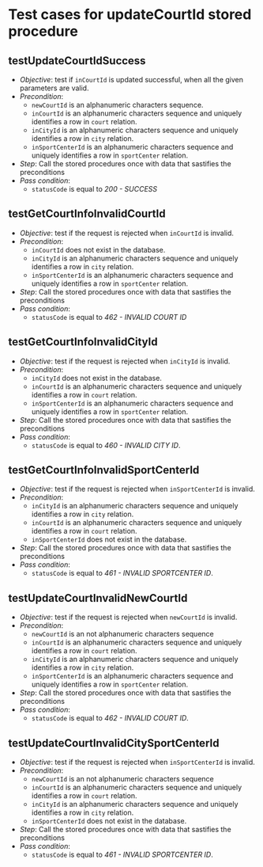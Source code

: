 Test cases for updateCourtId stored procedure
===

testUpdateCourtIdSuccess
---
+ _Objective_: test if `inCourtId` is updated successful, when all the given parameters are valid.
+ _Precondition_:
    + `newCourtId` is an alphanumeric characters sequence.
    + `inCourtId` is an alphanumeric characters sequence and uniquely identifies a row in `court` relation.
    + `inCityId` is an alphanumeric characters sequence and uniquely identifies a row in `city` relation.	
    + `inSportCenterId` is an alphanumeric characters sequence and uniquely identifies a row in `sportCenter` relation.
+ _Step_: Call the stored procedures once with data that sastifies the preconditions
+ _Pass condition_:
    + `statusCode` is equal to *200 - SUCCESS*


testGetCourtInfoInvalidCourtId
---
+ _Objective_: test if the request is rejected when `inCourtId` is invalid.
+ _Precondition_:
    + `inCourtId` does not exist in the database.
    + `inCityId` is an alphanumeric characters sequence and uniquely identifies a row in `city` relation.
	+ `inSportCenterId` is an alphanumeric characters sequence and uniquely identifies a row in `sportCenter` relation.
+ _Step_: Call the stored procedures once with data that sastifies the preconditions
+ _Pass condition_:
    + `statusCode` is equal to *462 - INVALID COURT ID*


testGetCourtInfoInvalidCityId
---
+ _Objective_: test if the request is rejected when `inCityId` is invalid.
+ _Precondition_:
    + `inCityId` does not exist in the database.
    + `inCourtId` is an alphanumeric characters sequence and uniquely identifies a row in `court` relation.
	+ `inSportCenterId` is an alphanumeric characters sequence and uniquely identifies a row in `sportCenter` relation.
+ _Step_: Call the stored procedures once with data that sastifies the preconditions
+ _Pass condition_:
    + `statusCode` is equal to *460 - INVALID CITY ID*.


testGetCourtInfoInvalidSportCenterId
---
+ _Objective_: test if the request is rejected when `inSportCenterId` is invalid.
+ _Precondition_:
    + `inCityId` is an alphanumeric characters sequence and uniquely identifies a row in `city` relation.
    + `inCourtId` is an alphanumeric characters sequence and uniquely identifies a row in `court` relation.
	+ `inSportCenterId` does not exist in the database.
+ _Step_: Call the stored procedures once with data that sastifies the preconditions
+ _Pass condition_:
    + `statusCode` is equal to *461 - INVALID SPORTCENTER ID*.


testUpdateCourtInvalidNewCourtId
---
+ _Objective_: test if the request is rejected when `newCourtId` is invalid.
+ _Precondition_:
    + `newCourtId` is an not alphanumeric characters sequence 
    + `inCourtId` is an alphanumeric characters sequence and uniquely identifies a row in `court` relation.
    + `inCityId` is an alphanumeric characters sequence and uniquely identifies a row in `city` relation.
	+ `inSportCenterId` is an alphanumeric characters sequence and uniquely identifies a row in `sportCenter` relation.
+ _Step_: Call the stored procedures once with data that sastifies the preconditions
+ _Pass condition_:
    + `statusCode` is equal to *462 - INVALID COURT ID*.


testUpdateCourtInvalidCitySportCenterId
---
+ _Objective_:  test if the request is rejected when `inSportCenterId` is invalid.
+ _Precondition_:
    + `newCourtId` is an not alphanumeric characters sequence 
    + `inCourtId` is an alphanumeric characters sequence and uniquely identifies a row in `court` relation.
    + `inCityId` is an alphanumeric characters sequence and uniquely identifies a row in `city` relation.
    + `inSportCenterId` does not exist in the database.
+ _Step_: Call the stored procedures once with data that sastifies the preconditions
+ _Pass condition_:
    + `statusCode` is equal to *461 - INVALID SPORTCENTER ID*.
